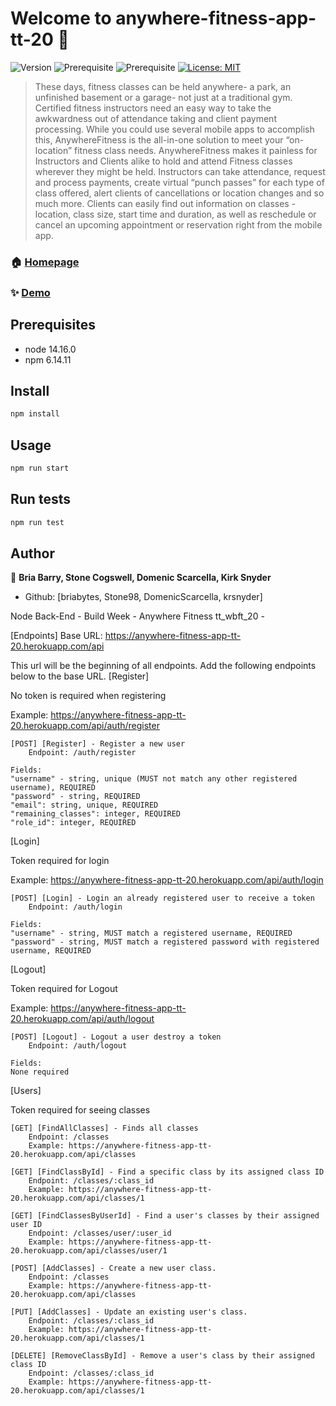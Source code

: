 # Welcome to anywhere-fitness-app-tt-20 👋

![Version](https://img.shields.io/badge/version-1.0.0-blue.svg?cacheSeconds=2592000)
![Prerequisite](https://img.shields.io/badge/node-14.16.0-blue.svg)
![Prerequisite](https://img.shields.io/badge/npm-6.14.11-blue.svg)
[![License: MIT](https://img.shields.io/badge/License-MIT-yellow.svg)](#)

> These days, fitness classes can be held anywhere- a park, an unfinished basement or a garage- not just at a traditional gym. Certified fitness instructors need an easy way to take the awkwardness out of attendance taking and client payment processing. While you could use several mobile apps to accomplish this, AnywhereFitness is the all-in-one solution to meet your “on-location” fitness class needs. AnywhereFitness makes it painless for Instructors and Clients alike to hold and attend Fitness classes wherever they might be held. Instructors can take attendance, request and process payments, create virtual “punch passes” for each type of class offered, alert clients of cancellations or location changes and so much more. Clients can easily find out information on classes - location, class size, start time and duration, as well as reschedule or cancel an upcoming appointment or reservation right from the mobile app.

### 🏠 [Homepage](https://github.com/tt-webft-20AnywhereFitness/back-end)

### ✨ [Demo](https://anywhere-fitness-tt20.netlify.app/)

## Prerequisites

- node 14.16.0
- npm 6.14.11

## Install

```sh
npm install
```

## Usage

```sh
npm run start
```

## Run tests

```sh
npm run test
```

## Author

👤 **Bria Barry, Stone Cogswell, Domenic Scarcella, Kirk Snyder**

- Github: [briabytes, Stone98, DomenicScarcella, krsnyder]

Node Back-End - Build Week - Anywhere Fitness tt_wbft_20 -

[Endpoints] Base URL: https://anywhere-fitness-app-tt-20.herokuapp.com/api

This url will be the beginning of all endpoints. Add the following endpoints below to the base URL.
[Register]

No token is required when registering

Example: https://anywhere-fitness-app-tt-20.herokuapp.com/api/auth/register

    [POST] [Register] - Register a new user
        Endpoint: /auth/register

    Fields:
    "username" - string, unique (MUST not match any other registered username), REQUIRED
    "password" - string, REQUIRED
    "email": string, unique, REQUIRED
    "remaining_classes": integer, REQUIRED
    "role_id": integer, REQUIRED

[Login]

Token required for login

Example: https://anywhere-fitness-app-tt-20.herokuapp.com/api/auth/login

    [POST] [Login] - Login an already registered user to receive a token
        Endpoint: /auth/login

    Fields:
    "username" - string, MUST match a registered username, REQUIRED
    "password" - string, MUST match a registered password with registered username, REQUIRED

[Logout]

Token required for Logout

Example: https://anywhere-fitness-app-tt-20.herokuapp.com/api/auth/logout

    [POST] [Logout] - Logout a user destroy a token
        Endpoint: /auth/logout

    Fields:
    None required

[Users]

Token required for seeing classes

    [GET] [FindAllClasses] - Finds all classes
        Endpoint: /classes
        Example: https://anywhere-fitness-app-tt-20.herokuapp.com/api/classes

    [GET] [FindClassById] - Find a specific class by its assigned class ID
        Endpoint: /classes/:class_id
        Example: https://anywhere-fitness-app-tt-20.herokuapp.com/api/classes/1

    [GET] [FindClassesByUserId] - Find a user's classes by their assigned user ID
        Endpoint: /classes/user/:user_id
        Example: https://anywhere-fitness-app-tt-20.herokuapp.com/api/classes/user/1

    [POST] [AddClasses] - Create a new user class.
        Endpoint: /classes
        Example: https://anywhere-fitness-app-tt-20.herokuapp.com/api/classes

    [PUT] [AddClasses] - Update an existing user's class.
        Endpoint: /classes/:class_id
        Example: https://anywhere-fitness-app-tt-20.herokuapp.com/api/classes/1

    [DELETE] [RemoveClassById] - Remove a user's class by their assigned class ID
        Endpoint: /classes/:class_id
        Example: https://anywhere-fitness-app-tt-20.herokuapp.com/api/classes/1
